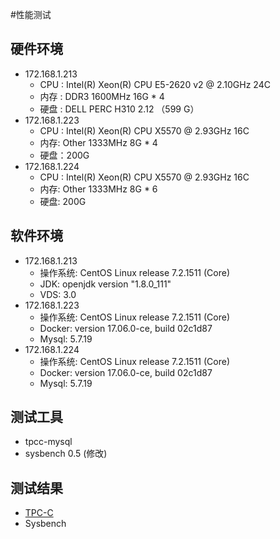#性能测试

## 硬件环境

* 172.168.1.213
	* CPU  : Intel(R) Xeon(R) CPU E5-2620 v2 @ 2.10GHz 24C
	* 内存 : DDR3 1600MHz 16G * 4
	* 硬盘 : DELL PERC H310 2.12 （599 G）
* 172.168.1.223
	* CPU : Intel(R) Xeon(R) CPU X5570  @ 2.93GHz 16C
	* 内存: Other 1333MHz 8G * 4
	* 硬盘：200G
* 172.168.1.224
	* CPU : Intel(R) Xeon(R) CPU X5570  @ 2.93GHz 16C
	* 内存: Other 1333MHz 8G * 6
	* 硬盘: 200G

## 软件环境

* 172.168.1.213
	* 操作系统: CentOS Linux release 7.2.1511 (Core)
	* JDK: openjdk version "1.8.0_111"
	* VDS: 3.0
* 172.168.1.223
	* 操作系统: CentOS Linux release 7.2.1511 (Core)
	* Docker: version 17.06.0-ce, build 02c1d87
	* Mysql: 5.7.19
* 172.168.1.224
 	* 操作系统: CentOS Linux release 7.2.1511 (Core)
	* Docker: version 17.06.0-ce, build 02c1d87
	* Mysql: 5.7.19
	
## 测试工具

* tpcc-mysql
* sysbench 0.5 (修改)

## 测试结果
* [TPC-C](tpcc/TPC-C_test_result.htm)
* Sysbench